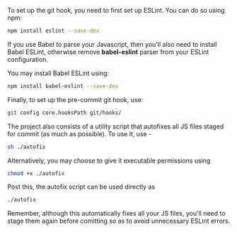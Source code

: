 To set up the git hook, you need to first set up ESLint. You can do so using npm:

```sh
npm install eslint --save-dev
```

If you use Babel to parse your Javascript, then you'll also need to install Babel ESLint, otherwise remove **babel-eslint** parser from your ESLint configuration.

You may install Babel ESLint using:

```sh
npm install babel-eslint --save-dev
```



Finally, to set up the pre-commit git hook, use:

```sh
git config core.hooksPath git/hooks/
```



The project also consists of a utility script that autofixes all JS files staged for commit (as much as possible). To use it, use -

```sh
sh ./autofix
```

Alternatively, you may choose to give it executable permissions using

```sh
chmod +x ./autofix
```

Post this, the autofix script can be used directly as 

```sh
./autofix
```



Remember, although this automatically fixes all your JS files, you'll need to stage them again before comitting so as to avoid unnecessary ESLint errors.